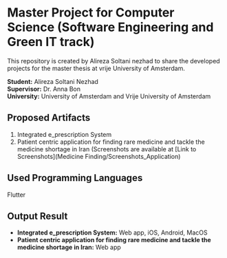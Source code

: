 # Master Project for Computer Science (Software Engineering and Green IT track)
This repository is created by Alireza Soltani nezhad to share the developed projects for the master thesis at vrije University of Amsterdam.

**Student:** Alireza Soltani Nezhad  
**Supervisor:** Dr. Anna Bon  
**University:** University of Amsterdam and Vrije University of Amsterdam  

## Proposed Artifacts
1. Integrated e_prescription System
2. Patient centric application for finding rare medicine and tackle the medicine shortage in Iran (Screenshots are available at [Link to Screenshots](Medicine Finding/Screenshots_Application)

## Used Programming Languages
Flutter

## Output Result
- **Integrated e_prescription System:** Web app, iOS, Android, MacOS
- **Patient centric application for finding rare medicine and tackle the medicine shortage in Iran:** Web app
